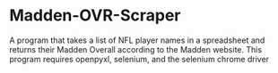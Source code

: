 # Madden-OVR-Scraper
A program that takes a list of NFL player names in a spreadsheet and returns their Madden Overall according to the Madden website.
This program requires openpyxl, selenium, and the selenium chrome driver
